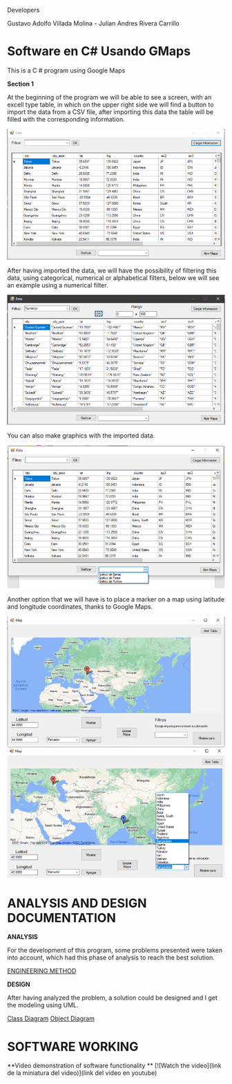 Developers

Gustavo Adolfo Villada Molina -
Julian Andres Rivera Carrillo

# Software en C# Usando GMaps

This is a C # program using Google Maps

**Section 1**

At the beginning of the program we will be able to see a screen, with an excell type table, in which on the upper right side we will find a button to import the data from a CSV file, after importing this data the table will be filled with the corresponding information.

![Initial Screen](https://github.com/JulianAndresRiveraCarrillo/Gmaps/blob/main/Gmaps/data/Captura1.PNG)


After having imported the data, we will have the possibility of filtering this data, using categorical, numerical or alphabetical filters, below we will see an example using a numerical filter.

![Initial Screen](https://github.com/JulianAndresRiveraCarrillo/Gmaps/blob/main/Gmaps/data/Captura2.PNG)

You can also make graphics with the imported data.

![Initial Screen](https://github.com/JulianAndresRiveraCarrillo/Gmaps/blob/main/Gmaps/data/IMAGEN3.PNG)


Another option that we will have is to place a marker on a map using latitude and longitude coordinates, thanks to Google Maps.

![Map Screen](https://github.com/JulianAndresRiveraCarrillo/Gmaps/blob/main/Gmaps/data/IMAGEN4.jpg)
![Map Screen](https://github.com/JulianAndresRiveraCarrillo/Gmaps/blob/main/Gmaps/data/IMAGEN5.png)




# ANALYSIS AND DESIGN DOCUMENTATION

**ANALYSIS**

For the development of this program, some problems presented were taken into account, which had this phase of analysis to reach the best solution.

[ENGINEERING METHOD](https://github.com/JulianAndresRiveraCarrillo/Gmaps/blob/main/Documentation/Metodo_Ingenier%C3%ADa.pdf)



**DESIGN**

After having analyzed the problem, a solution could be designed and I get the modeling using UML.

[Class Diagram](https://github.com/JulianAndresRiveraCarrillo/Gmaps/blob/main/Documentation/Metodo_Ingenier%C3%ADa.pdf)
[Object Diagram](https://github.com/JulianAndresRiveraCarrillo/Gmaps/blob/main/Documentation/Metodo_Ingenier%C3%ADa.pdf)


# SOFTWARE WORKING

**Video demonstration of software functionality **
[![Watch the video](link de la miniatura del video)](link del video en youtube)

